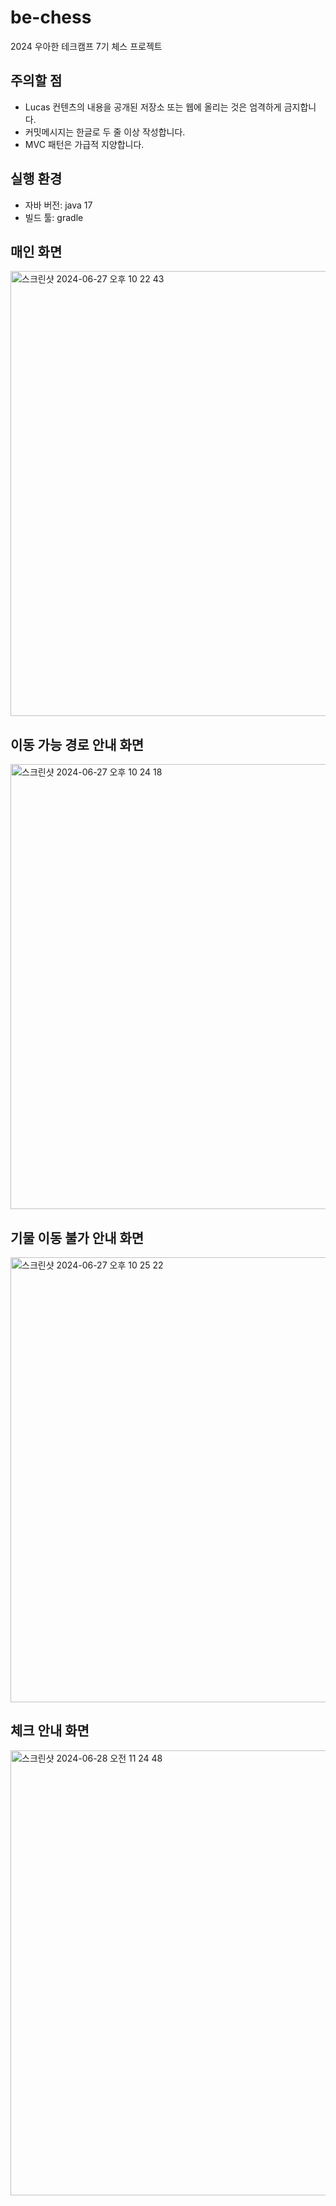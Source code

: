# be-chess

2024 우아한 테크캠프 7기 체스 프로젝트

## 주의할 점

- Lucas 컨텐츠의 내용을 공개된 저장소 또는 웹에 올리는 것은 엄격하게 금지합니다.
- 커밋메시지는 한글로 두 줄 이상 작성합니다.
- MVC 패턴은 가급적 지양합니다.

## 실행 환경
- 자바 버전: java 17
- 빌드 툴: gradle


## 매인 화면
<img width="712" alt="스크린샷 2024-06-27 오후 10 22 43" src="https://github.com/hellomatia/java-chess/assets/101452054/485bb693-2eca-41c6-8680-0da7d42b9525">

## 이동 가능 경로 안내 화면
<img width="712" alt="스크린샷 2024-06-27 오후 10 24 18" src="https://github.com/hellomatia/java-chess/assets/101452054/27b67e18-09a6-4677-8269-1d3df41dbe88">

## 기물 이동 불가 안내 화면
<img width="712" alt="스크린샷 2024-06-27 오후 10 25 22" src="https://github.com/hellomatia/java-chess/assets/101452054/92fdc452-fd6c-43a3-9432-55826f715f74">

## 체크 안내 화면
<img width="712" alt="스크린샷 2024-06-28 오전 11 24 48" src="https://github.com/hellomatia/java-chess/assets/101452054/db3b2b03-93cc-4980-94d8-ab84a26185e5">
